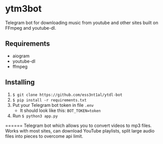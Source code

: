 # ytm3bot

Telegram bot for downloading music from youtube and other sites built on FFmpeg and youtube-dl.

## Requirements

- aiogram
- youtube-dl
- ffmpeg

## Installing

1. `$ git clone https://github.com/ess3nt1al/ytdl-bot`
2. `$ pip install -r requirements.txt`
3. Put your Telegram bot token in file `.env`
   - It should look like this: `BOT_TOKEN=token`
4. Run `$ python3 app.py`

======
Telegram bot which allows you to convert videos to mp3 files. Works with most sites, can download YouTube playlists, split large audio files into pieces to overcome api limit.
